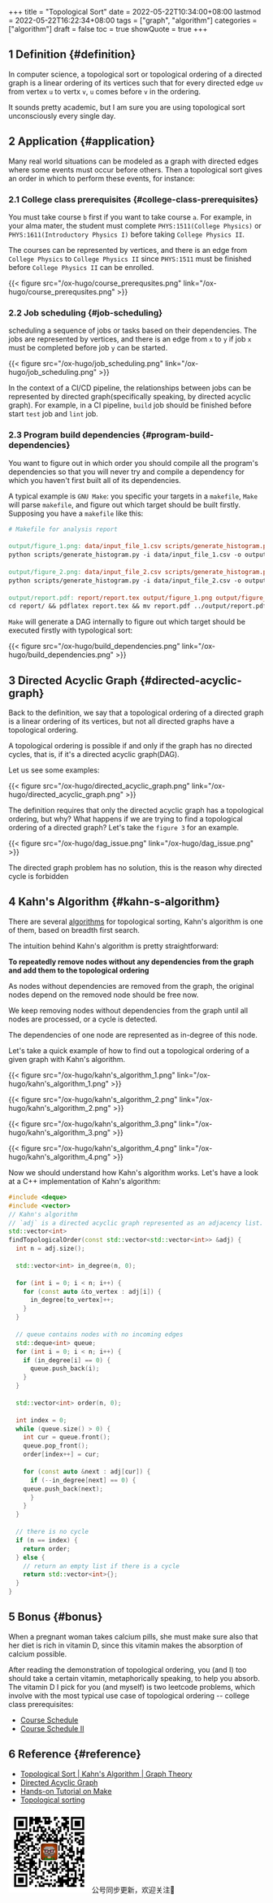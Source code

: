 +++
title = "Topological Sort"
date = 2022-05-22T10:34:00+08:00
lastmod = 2022-05-22T16:22:34+08:00
tags = ["graph", "algorithm"]
categories = ["algorithm"]
draft = false
toc = true
showQuote = true
+++

## <span class="section-num">1</span> Definition {#definition}

In computer science, a topological sort or topological ordering of a directed graph is a linear ordering of its vertices such that for every directed edge `uv` from vertex `u` to vertx `v`, `u` comes before `v` in the ordering.

It sounds pretty academic, but I am sure you are using topological sort unconsciously every single day.


## <span class="section-num">2</span> Application {#application}

Many real world situations can be modeled as a graph with directed edges where some events must occur before others. Then a topological sort gives an order in which to perform these events, for instance:


### <span class="section-num">2.1</span> College class prerequisites {#college-class-prerequisites}

You must take course `b` first if you want to take course `a`. For example, in your alma mater, the student must complete `PHYS:1511(College Physics)` or `PHYS:1611(Introductory Physics I)` before taking `College Physics II`.

The courses can be represented by vertices, and there is an edge from `College Physics` to `College Physics II` since `PHYS:1511` must be finished before `College Physics II` can be enrolled.

{{< figure src="/ox-hugo/course_prerequsites.png" link="/ox-hugo/course_prerequsites.png" >}}


### <span class="section-num">2.2</span> Job scheduling {#job-scheduling}

scheduling a sequence of jobs or tasks based on their dependencies. The jobs are represented by vertices, and there is an edge from `x` to `y` if job `x` must be completed before job `y` can be started.

{{< figure src="/ox-hugo/job_scheduling.png" link="/ox-hugo/job_scheduling.png" >}}

In the context of a CI/CD pipeline, the relationships between jobs can be represented by directed graph(specifically speaking, by directed acyclic graph). For example, in a CI pipeline, `build` job should be finished before start `test` job and `lint` job.


### <span class="section-num">2.3</span> Program build dependencies {#program-build-dependencies}

You want to figure out in which order you should compile all the program's dependencies so that you will never try and compile a dependency for which you haven't first built all of its dependencies.

A typical example is `GNU Make`: you specific your targets in a `makefile`, `Make` will parse `makefile`, and figure out which target should be built firstly. Supposing you have a `makefile` like this:

```makefile
# Makefile for analysis report

output/figure_1.png: data/input_file_1.csv scripts/generate_histogram.py
python scripts/generate_histogram.py -i data/input_file_1.csv -o output/figure_1.png

output/figure_2.png: data/input_file_2.csv scripts/generate_histogram.py
python scripts/generate_histogram.py -i data/input_file_2.csv -o output/figure_2.png

output/report.pdf: report/report.tex output/figure_1.png output/figure_2.png
cd report/ && pdflatex report.tex && mv report.pdf ../output/report.pdf
```

`Make` will generate a DAG internally to figure out which target should be executed firstly with typological sort:

{{< figure src="/ox-hugo/build_dependencies.png" link="/ox-hugo/build_dependencies.png" >}}


## <span class="section-num">3</span> Directed Acyclic Graph {#directed-acyclic-graph}

Back to the definition, we say that a topological ordering of a directed graph is a linear ordering of its vertices, but not all directed graphs have a topological ordering.

A topological ordering is possible if and only if the graph has no directed cycles, that is, if it's a directed acyclic graph(DAG).

Let us see some examples:

{{< figure src="/ox-hugo/directed_acyclic_graph.png" link="/ox-hugo/directed_acyclic_graph.png" >}}

The definition requires that only the directed acyclic graph has a topological ordering, but why? What happens if we are trying to find a topological ordering of a directed graph? Let's take the `figure 3` for an example.

{{< figure src="/ox-hugo/dag_issue.png" link="/ox-hugo/dag_issue.png" >}}

The directed graph problem has no solution, this is the reason why directed cycle is forbidden


## <span class="section-num">4</span> Kahn's Algorithm {#kahn-s-algorithm}

There are several [algorithms](https://en.wikipedia.org/wiki/Topological_sorting#Algorithms) for topological sorting, Kahn's algorithm is one of them, based on breadth first search.

The intuition behind Kahn's algorithm is pretty straightforward:

****To repeatedly remove nodes without any dependencies from the graph and add them to the topological ordering****

As nodes without dependencies are removed from the graph, the original nodes depend on the removed node should be free now.

We keep removing nodes without dependencies from the graph until all nodes are processed, or a cycle is detected.

The dependencies of one node are represented as in-degree of this node.

Let's take a quick example of how to find out a topological ordering of a given graph with Kahn's algorithm.

{{< figure src="/ox-hugo/kahn's_algorithm_1.png" link="/ox-hugo/kahn's_algorithm_1.png" >}}

{{< figure src="/ox-hugo/kahn's_algorithm_2.png" link="/ox-hugo/kahn's_algorithm_2.png" >}}

{{< figure src="/ox-hugo/kahn's_algorithm_3.png" link="/ox-hugo/kahn's_algorithm_3.png" >}}

{{< figure src="/ox-hugo/kahn's_algorithm_4.png" link="/ox-hugo/kahn's_algorithm_4.png" >}}

Now we should understand how Kahn's algorithm works. Let's have a look at a C++ implementation of Kahn's algorithm:

```C++
#include <deque>
#include <vector>
// Kahn's algorithm
// `adj` is a directed acyclic graph represented as an adjacency list.
std::vector<int>
findTopologicalOrder(const std::vector<std::vector<int>> &adj) {
  int n = adj.size();

  std::vector<int> in_degree(n, 0);

  for (int i = 0; i < n; i++) {
    for (const auto &to_vertex : adj[i]) {
      in_degree[to_vertex]++;
    }
  }

  // queue contains nodes with no incoming edges
  std::deque<int> queue;
  for (int i = 0; i < n; i++) {
    if (in_degree[i] == 0) {
      queue.push_back(i);
    }
  }

  std::vector<int> order(n, 0);

  int index = 0;
  while (queue.size() > 0) {
    int cur = queue.front();
    queue.pop_front();
    order[index++] = cur;

    for (const auto &next : adj[cur]) {
      if (--in_degree[next] == 0) {
	queue.push_back(next);
      }
    }
  }

  // there is no cycle
  if (n == index) {
    return order;
  } else {
    // return an empty list if there is a cycle
    return std::vector<int>{};
  }
}
```


## <span class="section-num">5</span> Bonus {#bonus}

When a pregnant woman takes calcium pills, she must make sure also that her diet is rich in vitamin D, since this vitamin makes the absorption of calcium possible.

After reading the demonstration of topological ordering, you (and I) too should take a certain vitamin, metaphorically speaking, to help you absorb. The vitamin D I pick for you (and myself) is two leetcode problems, which involve with the most typical use case of topological ordering -- college class prerequisites:

-   [Course Schedule](https://leetcode.com/problems/course-schedule/)
-   [Course Schedule II](https://leetcode.com/problems/course-schedule-ii/)


## <span class="section-num">6</span> Reference {#reference}

-   [Topological Sort | Kahn's Algorithm | Graph Theory](https://www.youtube.com/watch?v=cIBFEhD77b4)
-   [Directed Acyclic Graph](https://docs.gitlab.com/ee/ci/directed_acyclic_graph/)
-   [Hands-on Tutorial on Make](https://gertjanvandenburg.com/files/talk/make.html)
-   [Topological sorting](https://en.wikipedia.org/wiki/Topological_sorting)

<div center class="qr-container">
<img src="/ox-hugo/qrcode_gh_e06d750e626f_1.jpg" alt="qrcode_gh_e06d750e626f_1.jpg" width="160px" height="160px" center="t" class="qr-container" />
公号同步更新，欢迎关注👻
</div>

